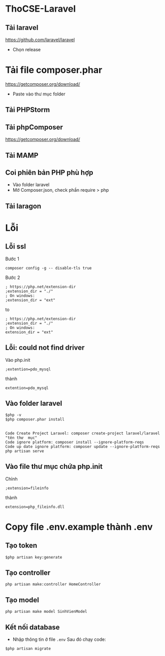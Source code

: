 # ThoCSE-Laravel

## Tải laravel
https://github.com/laravel/laravel
- Chọn release

# Tải file composer.phar
https://getcomposer.org/download/
- Paste vào thư mục folder

## Tải PHPStorm

## Tải phpComposer 
https://getcomposer.org/download/

## Tải MAMP

## Coi phiên bản PHP phù hợp
- Vào folder laravel
- Mở Composer.json, check phần require > php

## Tải laragon

# Lỗi
## Lỗi ssl
Bước 1
```
composer config -g -- disable-tls true
```

Bước 2
```
; https://php.net/extension-dir
;extension_dir = "./"
; On windows:
;extension_dir = "ext"
```
to
```
; https://php.net/extension-dir
;extension_dir = "./"
; On windows:
extension_dir = "ext"
```

## Lỗi: could not find driver
Vào php.init
```
;extention=pdo_mysql
```
thành 
```
extention=pdo_mysql
```

## Vào folder laravel
```
$php -v
$php composer.phar install
```

## 
```
Code Create Project Laravel: composer create-project laravel/laravel "tên thư  mục"
Code ignore platform: composer install --ignore-platform-reqs
Code up date ignore platform: composer update --ignore-platform-reqs
php artisan serve
```

## Vào file thư mục chứa php.init
Chỉnh
```
;extension=fileinfo
```

thành
```
extension=php_fileinfo.dll

```


# Copy file .env.example thành .env

## Tạo token 
```
$php artisan key:generate
```

## Tạo controller
```
php artisan make:controller HomeController
```

## Tạo model
```
php artisan make model SinhVienModel
```

## Kết nối database
- Nhập thông tin ở file `.env`
Sau đó chạy code:
```
$php artisan migrate
```
